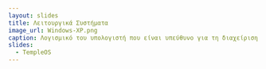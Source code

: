 ```yaml
---
layout: slides
title: Λειτουργικά Συστήματα
image_url: Windows-XP.png
caption: Λογισμικό του υπολογιστή που είναι υπεύθυνο για τη διαχείριση και τον συντονισμό των εργασιών και την κατανομή των διαθέσιμων πόρων.
slides:
  - TempleOS
---
```

